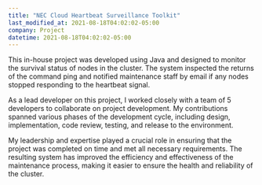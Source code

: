 ```yaml
---
title: "NEC Cloud Heartbeat Surveillance Toolkit"
last_modified_at: 2021-08-18T04:02:02-05:00
company: Project
datetime: 2021-08-18T04:02:02-05:00
---
```


This in-house project was developed using Java and designed to monitor the survival status of nodes in the cluster. The system inspected the returns of the command ping and notified maintenance staff by email if any nodes stopped responding to the heartbeat signal.

As a lead developer on this project, I worked closely with a team of 5 developers to collaborate on project development. My contributions spanned various phases of the development cycle, including design, implementation, code review, testing, and release to the environment.

My leadership and expertise played a crucial role in ensuring that the project was completed on time and met all necessary requirements. The resulting system has improved the efficiency and effectiveness of the maintenance process, making it easier to ensure the health and reliability of the cluster.

